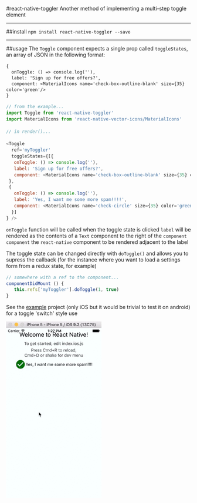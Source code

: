#react-native-toggler
Another method of implementing a multi-step toggle element

---

##install
`npm install react-native-toggler --save`

---

##usage
The `Toggle` component expects a single prop called `toggleStates`, an array of JSON in the following format:

```
{
  onToggle: () => console.log(''),
  label: 'Sign up for free offers?',
  component: <MaterialIcons name='check-box-outline-blank' size={35} color='green'/>
}
```

```javascript
// from the example...
import Toggle from 'react-native-toggler'
import MaterialIcons from 'react-native-vector-icons/MaterialIcons'

// in render()...

<Toggle
  ref='myToggler'
  toggleStates={[{
   onToggle: () => console.log(''),
   label: 'Sign up for free offers?',
   component: <MaterialIcons name='check-box-outline-blank' size={35} color='green'/>
 },
 {
   onToggle: () => console.log(''),
   label: 'Yes, I want me some more spam!!!!',
   component: <MaterialIcons name='check-circle' size={35} color='green'/>
  }]
} />
```

`onToggle` function will be called when the toggle state is clicked
`label` will be rendered as the contents of a `Text` component to the right of the `component`
`component` the `react-native` component to be rendered adjacent to the label

The toggle state can be changed directly with `doToggle()` and allows you to supress the callback (for the instance where you want to load a settings form from a redux state, for example)

```javascript
// somewhere with a ref to the component...
componentDidMount () {
   this.refs['myToggler'].doToggle(1, true)
}
```

See the [example](https://github.com/jason-c-child/react-native-toggler/edit/master/example/index.ios.js) project (only iOS but it would be trivial to test it on android) for a toggle 'switch' style use

![example](https://github.com/jason-c-child/react-native-toggler/blob/master/toggler-example.gif)
